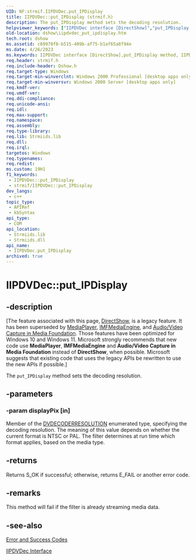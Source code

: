 ```yaml
---
UID: NF:strmif.IIPDVDec.put_IPDisplay
title: IIPDVDec::put_IPDisplay (strmif.h)
description: The put_IPDisplay method sets the decoding resolution.
helpviewer_keywords: ["IIPDVDec interface [DirectShow]","put_IPDisplay method","IIPDVDec.put_IPDisplay","IIPDVDec::put_IPDisplay","IIPDVDecput_IPDisplay","dshow.iipdvdec_put_ipdisplay","put_IPDisplay","put_IPDisplay method [DirectShow]","put_IPDisplay method [DirectShow]","IIPDVDec interface","strmif/IIPDVDec::put_IPDisplay"]
old-location: dshow\iipdvdec_put_ipdisplay.htm
tech.root: dshow
ms.assetid: c89970f8-b515-409b-af75-b1af65a8f94e
ms.date: 4/26/2023
ms.keywords: IIPDVDec interface [DirectShow],put_IPDisplay method, IIPDVDec.put_IPDisplay, IIPDVDec::put_IPDisplay, IIPDVDecput_IPDisplay, dshow.iipdvdec_put_ipdisplay, put_IPDisplay, put_IPDisplay method [DirectShow], put_IPDisplay method [DirectShow],IIPDVDec interface, strmif/IIPDVDec::put_IPDisplay
req.header: strmif.h
req.include-header: Dshow.h
req.target-type: Windows
req.target-min-winverclnt: Windows 2000 Professional [desktop apps only]
req.target-min-winversvr: Windows 2000 Server [desktop apps only]
req.kmdf-ver: 
req.umdf-ver: 
req.ddi-compliance: 
req.unicode-ansi: 
req.idl: 
req.max-support: 
req.namespace: 
req.assembly: 
req.type-library: 
req.lib: Strmiids.lib
req.dll: 
req.irql: 
targetos: Windows
req.typenames: 
req.redist: 
ms.custom: 19H1
f1_keywords:
 - IIPDVDec::put_IPDisplay
 - strmif/IIPDVDec::put_IPDisplay
dev_langs:
 - c++
topic_type:
 - APIRef
 - kbSyntax
api_type:
 - COM
api_location:
 - Strmiids.lib
 - Strmiids.dll
api_name:
 - IIPDVDec.put_IPDisplay
archived: true
---
```


# IIPDVDec::put_IPDisplay


## -description

\[The feature associated with this page, [DirectShow](/windows/win32/directshow/directshow), is a legacy feature. It has been superseded by [MediaPlayer](/uwp/api/Windows.Media.Playback.MediaPlayer), [IMFMediaEngine](/windows/win32/api/mfmediaengine/nn-mfmediaengine-imfmediaengine), and [Audio/Video Capture in Media Foundation](/windows/win32/medfound/audio-video-capture-in-media-foundation). Those features have been optimized for Windows 10 and Windows 11. Microsoft strongly recommends that new code use **MediaPlayer**, **IMFMediaEngine** and **Audio/Video Capture in Media Foundation** instead of **DirectShow**, when possible. Microsoft suggests that existing code that uses the legacy APIs be rewritten to use the new APIs if possible.\]

The <code>put_IPDisplay</code> method sets the decoding resolution.

## -parameters

### -param displayPix [in]

Member of the <a href="/windows/desktop/api/strmif/ne-strmif-_dvresolution">DVDECODERRESOLUTION</a> enumerated type, specifying the decoding resolution. The meaning of this value depends on whether the current format is NTSC or PAL. The filter determines at run time which format applies, based on the media type.

## -returns

Returns S_OK if successful; otherwise, returns E_FAIL or another error code.

## -remarks

This method will fail if the filter is already streaming media data.

## -see-also

<a href="/windows/desktop/DirectShow/error-and-success-codes">Error and Success Codes</a>



<a href="/windows/desktop/api/strmif/nn-strmif-iipdvdec">IIPDVDec Interface</a>